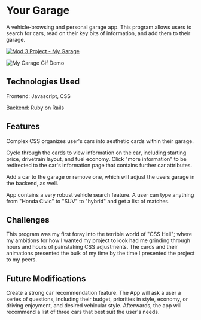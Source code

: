 # Your Garage

A vehicle-browsing and personal garage app. This program allows users to search for cars, read on their key bits of information, and add them to their garage.

[![Mod 3 Project - My Garage](https://img.youtube.com/vi/9Fju18Uam10/0.jpg)](https://youtu.be/NjIBV7bWDUA)

![My Garage Gif Demo](cars/mod3.gif)


## Technologies Used

Frontend: Javascript, CSS

Backend: Ruby on Rails

## Features

Complex CSS organizes user's cars into aesthetic cards within their garage.

Cycle through the cards to view information on the car, including starting price, drivetrain layout, and fuel economy. Click "more information" to be redirected to the car's information page that contains further car attributes.

Add a car to the garage or remove one, which will adjust the users garage in the backend, as well.

App contains a very robust vehicle search feature. A user can type anything from "Honda Civic" to "SUV" to "hybrid" and get a list of matches.

## Challenges

This program was my first foray into the terrible world of "CSS Hell"; where my ambitions for how I wanted my project to look had me grinding through hours and hours of painstaking CSS adjustments. The cards and their animations presented the bulk of my time by the time I presented the project to my peers.

## Future Modifications

Create a strong car recommendation feature. The App will ask a user a series of questions, including their budget, priorities in style, economy, or driving enjoyment, and desired vehicular style. Afterwards, the app will recommend a list of three cars that best suit the user's needs.


